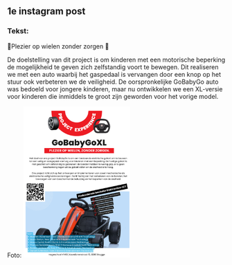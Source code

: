 ## 1e instagram post
### Tekst:
🚗Plezier op wielen zonder zorgen 🚗

De doelstelling van dit project is om kinderen met een motorische beperking de mogelijkheid te geven zich zelfstandig voort te bewegen. Dit realiseren we met een auto waarbij het gaspedaal is vervangen door een knop op het stuur ook verbeteren we de veiligheid. De oorspronkelijke GoBabyGo auto was bedoeld voor jongere kinderen, maar nu ontwikkelen we een XL-versie voor kinderen die inmiddels te groot zijn geworden voor het vorige model.

Foto: 
<img src="Afbeeldingen/GoBabyGoXL_poster.png" height="350" width="auto">


